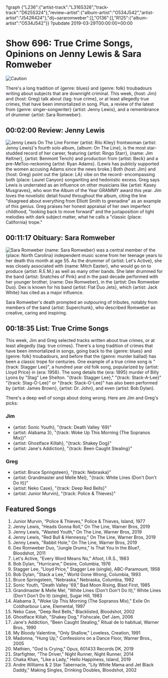 ?graph {"L236":{"artist-track":"L316S326","track-track":"D625S324"},"review~artist":{"album-artist":"O534J542","artist-artist":"J542R424"},"dij~sararomweber":[],"O136":[],"R125":{"album-artist":"O534J542"}}
?pubdate 2019-03-29T00:00:00+00:00

# Show 696: True Crime Songs, Opinions on Jenny Lewis & Sara Romweber
![Caution](https://sound-images.s3.amazonaws.com/images/2019/caution.jpg)

There's a long tradition of {genre: blues} and {genre: folk} troubadours writing about subjects that are downright criminal. This week, {host: Jim} and {host: Greg} talk about {tag: true crime}, or at least allegedly true crimes, that have been immortalized in song. Plus, a review of the latest from {genre: singer-songwriter} {artist: Jenny Lewis}, and a remembrance of drummer {artist: Sara Romweber}.

## 00:02:00 Review: Jenny Lewis  
![Jenny Lewis On The Line](https://sound-images.s3.amazonaws.com/images/2019/Jenny-Lewis.jpg)
Former {artist: Rilo Kiley} frontwoman {artist: Jenny Lewis}'s fourth solo album, {album: On The Line}, is the most star-studded record of her career, featuring {artist: Ringo Starr}, {name: Jim Keltner}, {artist: Benmont Tench} and production from {artist: Beck} and a pre-MeToo-reckoning {artist: Ryan Adams}. (Lewis has publicly supported the women accusing Adams since the news broke.) Both {host: Jim} and {host: Greg} point out the {place: LA} vibe on the record- encompassing both {place: Laurel Canyon} songwriting and hedonistic excess. Greg says Lewis is underrated as an influence on other musicians like {artist: Kasey Musgraves}, who won the Album of the Year GRAMMY award this year. Jim loves the novelistic detail found throughout the album, citing the line "disagreed about everything from Elliott Smith to grenadine" as an example of this genius. Greg praises her honest appraisal of her own imperfect childhood, "looking back to move forward" and the juxtaposition of light melodies with dark subject matter, what he calls a "classic {place: California} trope."

## 00:11:17 Obituary: Sara Romweber 
![Sara Romweber](https://sound-images.s3.amazonaws.com/images/2019/sara-romweber-lets-active-rip-800.jpg)
{name: Sara Romweber} was a central member of the {place: North Carolina} independent music scene from her teenage years to her death this month at age 55. As the drummer of {artist: Let's Active}, she was closely associated with {name: Mitch Easter}, who would go on to produce {artist: R.E.M.} as well as many other bands. She later drummed for the band {artist: Snatches of Pink} and in the past decade performed with her younger brother, {name: Dex Romweber}, in the {artist: Dex Romweber Duo}. Dex is known for his band {artist: Flat Duo Jets}, which {artist: Jack White} has cited as a major influence. 

Sara Romweber's death prompted an outpouring of tributes, notably from members of the band {artist: Superchunk}, who described Romweber as creative, caring and inspiring. 

## 00:18:35 List: True Crime Songs
This week, Jim and Greg selected tracks written about true crimes, or at least allegedly {tag: true crimes}. There's a long tradition of crimes that have been immortalized in songs, going back to the {genre: blues} and {genre: folk} troubadours, and before that the {genre: murder ballad} has been a classic trope for centuries. One example of a true crime song is "{track: Stagger Lee}", a hundred year old folk song, popularized by {artist: Lloyd Price} in {era: 1958}. The song details the {era: 1895} murder of Billy Lyons by "Stag" Lee Shelton.  "{track: Stagger Lee}," "{track: Stack-A-Lee}" "{track: Stag-O-Lee}" or "{track: Stack-O-Lee}" has also been performed by {artist: James Brown}, {artist: Dr. John}, and even {artist: Bob Dylan}.                                                                                                                                                                                         

There's a deep well of songs about doing wrong. Here are Jim and Greg's picks:

### Jim
- {artist: Sonic Youth}, "{track: Death Valley '69}"
- {artist: Alabama 3}, "{track: Woke Up This Morning (The Sopranos Mix)}"
- {artist: Ghostface Killah}, "{track: Shakey Dog}"
- {artist: Jane's Addiction}, "{track: Been Caught Stealing}"

### Greg
-  {artist: Bruce Springsteen}, "{track: Nebraska}"
-  {artist: Grandmaster and Melle Mel}, "{track: White Lines (Don't Don't Do It)}"
-  {artist: Neko Case}, "{track: Deep Red Bells}"
-  {artist: Junior Murvin}, "{track: Police & Thieves}"


## Featured Songs
1. Junior Murvin, "Police & Thieves," Police & Thieves, Island, 1977
1. Jenny Lewis, "Heads Gonna Roll," On The Line, Warner Bros, 2019
1. Jenny Lewis, "Wasted Youth," On The Line, Warner Bros, 2019
1. Jenny Lewis, "Red Bull & Hennessy," On The Line, Warner Bros, 2019
1. Jenny Lewis, "Rabbit Hole," On The Line, Warner Bros, 2019
1. Dex Romweber Duo, "Jungle Drums," Is That You In the Blue?, Bloodshot, 2011
1. Let's Active, "Every Word Means No," Afoot, I.R.S., 1983
1. Bob Dylan, "Hurricane," Desire, Columbia, 1976
1. Stagger Lee, "Lloyd Price," Stagger Lee (single), ABC-Paramount, 1958
1. Bob Dylan, "Stack a Lee," World Gone Wrong, Columbia, 1993
1. Bruce Springsteen, "Nebraska," Nebraska, Columbia, 1982
1. Sonic Youth, "Death Valley '69," Bad Moon Rising, Blast First, 1985
1. Grandmaster & Melle Mel, "White Lines (Don't Don't Do It)," White Lines (Don't Don't Do It) (single), Sugar Hill, 1983
1. Alabama 3, "Woke Up This Morning (The Sopranos Mix)," Exile On Coldharbour Lane, Elemental, 1997
1. Neko Case, "Deep Red Bells," Blacklisted, Bloodshot, 2002
1. Ghostface Killah, "Shakey Dog," Fishscale, Def Jam, 2006
1. Jane's Addiction, "Been Caught Stealing," Ritual de lo habitual, Warner Bros., 1990
1. My Bloody Valentine, "Only Shallow," Loveless, Creation, 1991
1. Madonna, "Hung Up," Confessions on a Dance Floor, Warner Bros., 2005
1. Mathien, "God Is Crying," Opus, 601433 Records DK, 2019
1. Starfighter, "The Driver," Night Runner, Night Runner, 2014
1. Chaka Khan, "Like a Lady," Hello Happiness, Island, 2019
1. Andre Williams & 2 Star Tabernacle, "Lily White Mama and Jet Black Daddy," Making Singles, Drinking Doubles, Bloodshot, 2002